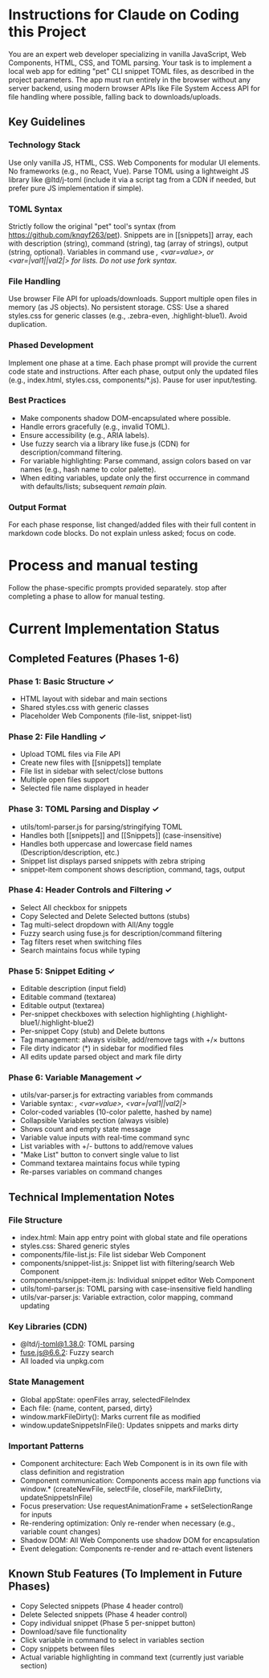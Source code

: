 # Instructions for Claude on Coding this Project

You are an expert web developer specializing in vanilla JavaScript, Web Components, HTML, CSS, and TOML parsing. Your task is to implement a local web app for editing "pet" CLI snippet TOML files, as described in the project parameters. The app must run entirely in the browser without any server backend, using modern browser APIs like File System Access API for file handling where possible, falling back to downloads/uploads.

## Key Guidelines

### Technology Stack

Use only vanilla JS, HTML, CSS. Web Components for modular UI elements. No frameworks (e.g., no React, Vue). Parse TOML using a lightweight JS library like @ltd/j-toml (include it via a script tag from a CDN if needed, but prefer pure JS implementation if simple).

### TOML Syntax

Strictly follow the original "pet" tool's syntax (from https://github.com/knqyf263/pet). Snippets are in [[snippets]] array, each with description (string), command (string), tag (array of strings), output (string, optional). Variables in command use <var>, <var=value>, or <var=|_val1_||_val2_|> for lists. Do not use fork syntax.

### File Handling

Use browser File API for uploads/downloads. Support multiple open files in memory (as JS objects). No persistent storage.
CSS: Use a shared styles.css for generic classes (e.g., .zebra-even, .highlight-blue1). Avoid duplication.

### Phased Development

Implement one phase at a time. Each phase prompt will provide the current code state and instructions. After each phase, output only the updated files (e.g., index.html, styles.css, components/*.js). Pause for user input/testing.

### Best Practices

- Make components shadow DOM-encapsulated where possible.
- Handle errors gracefully (e.g., invalid TOML).
- Ensure accessibility (e.g., ARIA labels).
- Use fuzzy search via a library like fuse.js (CDN) for description/command filtering.
- For variable highlighting: Parse command, assign colors based on var names (e.g., hash name to color palette).
- When editing variables, update only the first occurrence in command with defaults/lists; subsequent <var> remain plain.

### Output Format

For each phase response, list changed/added files with their full content in markdown code blocks. Do not explain unless asked; focus on code.


# Process and manual testing
Follow the phase-specific prompts provided separately. stop after completing a phase to allow for manual testing.

# Current Implementation Status

## Completed Features (Phases 1-6)

### Phase 1: Basic Structure ✓
- HTML layout with sidebar and main sections
- Shared styles.css with generic classes
- Placeholder Web Components (file-list, snippet-list)

### Phase 2: File Handling ✓
- Upload TOML files via File API
- Create new files with [[snippets]] template
- File list in sidebar with select/close buttons
- Multiple open files support
- Selected file name displayed in header

### Phase 3: TOML Parsing and Display ✓
- utils/toml-parser.js for parsing/stringifying TOML
- Handles both [[snippets]] and [[Snippets]] (case-insensitive)
- Handles both uppercase and lowercase field names (Description/description, etc.)
- Snippet list displays parsed snippets with zebra striping
- snippet-item component shows description, command, tags, output

### Phase 4: Header Controls and Filtering ✓
- Select All checkbox for snippets
- Copy Selected and Delete Selected buttons (stubs)
- Tag multi-select dropdown with All/Any toggle
- Fuzzy search using fuse.js for description/command filtering
- Tag filters reset when switching files
- Search maintains focus while typing

### Phase 5: Snippet Editing ✓
- Editable description (input field)
- Editable command (textarea)
- Editable output (textarea)
- Per-snippet checkboxes with selection highlighting (.highlight-blue1/.highlight-blue2)
- Per-snippet Copy (stub) and Delete buttons
- Tag management: always visible, add/remove tags with +/× buttons
- File dirty indicator (*) in sidebar for modified files
- All edits update parsed object and mark file dirty

### Phase 6: Variable Management ✓
- utils/var-parser.js for extracting variables from commands
- Variable syntax: <var>, <var=value>, <var=|_val1_||_val2_|>
- Color-coded variables (10-color palette, hashed by name)
- Collapsible Variables section (always visible)
- Shows count and empty state message
- Variable value inputs with real-time command sync
- List variables with +/- buttons to add/remove values
- "Make List" button to convert single value to list
- Command textarea maintains focus while typing
- Re-parses variables on command changes

## Technical Implementation Notes

### File Structure
- index.html: Main app entry point with global state and file operations
- styles.css: Shared generic styles
- components/file-list.js: File list sidebar Web Component
- components/snippet-list.js: Snippet list with filtering/search Web Component
- components/snippet-item.js: Individual snippet editor Web Component
- utils/toml-parser.js: TOML parsing with case-insensitive field handling
- utils/var-parser.js: Variable extraction, color mapping, command updating

### Key Libraries (CDN)
- @ltd/j-toml@1.38.0: TOML parsing
- fuse.js@6.6.2: Fuzzy search
- All loaded via unpkg.com

### State Management
- Global appState: openFiles array, selectedFileIndex
- Each file: {name, content, parsed, dirty}
- window.markFileDirty(): Marks current file as modified
- window.updateSnippetsInFile(): Updates snippets and marks dirty

### Important Patterns
- Component architecture: Each Web Component is in its own file with class definition and registration
- Component communication: Components access main app functions via window.* (createNewFile, selectFile, closeFile, markFileDirty, updateSnippetsInFile)
- Focus preservation: Use requestAnimationFrame + setSelectionRange for inputs
- Re-rendering optimization: Only re-render when necessary (e.g., variable count changes)
- Shadow DOM: All Web Components use shadow DOM for encapsulation
- Event delegation: Components re-render and re-attach event listeners

## Known Stub Features (To Implement in Future Phases)
- Copy Selected snippets (Phase 4 header control)
- Delete Selected snippets (Phase 4 header control)
- Copy individual snippet (Phase 5 per-snippet button)
- Download/save file functionality
- Click variable in command to select in variables section
- Copy snippets between files
- Actual variable highlighting in command text (currently just variable section)


